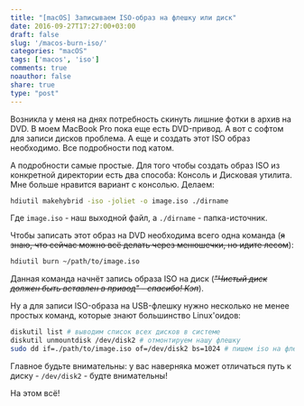 ```yaml
---
title: "[macOS] Записываем ISO-образ на флешку или диск"
date: 2016-09-27T17:27:00+03:00
draft: false
slug: '/macos-burn-iso/'
categories: "macOS"
tags: ['macos', 'iso']
comments: true
noauthor: false
share: true
type: "post"
---
```



Возникла у меня на днях потребность скинуть лишние фотки в архив на DVD. В моем MacBook Pro пока еще есть DVD-привод. А вот с софтом для записи дисков проблема. А еще и создать этот ISO образ необходимо. Все подробности под катом.

А подробности самые простые. Для того чтобы создать образ ISO из конкретной директории есть два способа: Консоль и Дисковая утилита. Мне больше нравится вариант с консолью. Делаем:
```bash
hdiutil makehybrid -iso -joliet -o image.iso ./dirname
```
Где `image.iso` - наш выходной файл, а `./dirname` - папка-источник.

Чтобы записать этот образ на DVD необходима всего одна команда (~~я знаю, что сейчас можно всё делать через менюшечки, но идите лесом~~):
```bash
hdiutil burn ~/path/to/image.iso
```
Данная команда начнёт запись образа ISO на диск (*~~"Чистый диск должен быть вставлен в привод" - спасибо! Кэп~~*).

Ну а для записи ISO-образа на USB-флешку нужно несколько не менее простых команд, которые знают большинство Linux'оидов:
```bash
diskutil list # выводим список всех дисков в системе 
diskutil unmountdisk /dev/disk2 # отмонтируем нашу флешку 
sudo dd if=./path/to/image.iso of=/dev/disk2 bs=1024 # пишем iso на флешку
```
Главное будьте внимательны: у вас наверняка может отличаться путь к диску - `/dev/disk2` - будте внимательны!

На этом всё!
